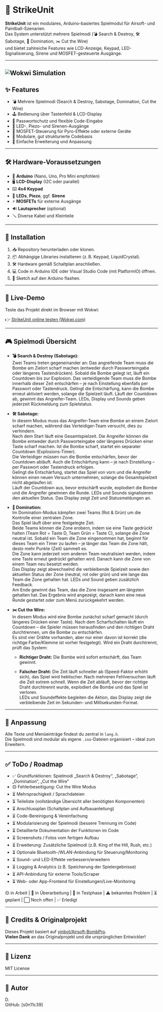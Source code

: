 # 🚦 StrikeUnit

**StrikeUnit** ist ein modulares, Arduino-basiertes Spielmodul für Airsoft- und Paintball-Szenarien.  
Das System unterstützt mehrere Spielmodi (💣 Search & Destroy, 🛠️ Sabotage, 🏁 Domination, ✂️ Cut the Wire)  
und bietet zahlreiche Features wie LCD-Anzeige, Keypad, LED-Signalisierung, Sirene und MOSFET-gesteuerte Ausgänge.

---
![Wokwi Simulation](screenshot.png)
---

## ✨ Features

- 💣 Mehrere Spielmodi (Search & Destroy, Sabotage, Domination, Cut the Wire)
- 🕹️ Bedienung über Tastenfeld & LCD-Display
- 🔐 Passwortschutz und flexible Code-Eingabe
- 🚨 LED-, Piezo- und Sirenen-Ausgänge
- 🧨 MOSFET-Steuerung für Pyro-Effekte oder externe Geräte
- 🧩 Modulare, gut strukturierte Codebasis
- 🔄 Einfache Erweiterung und Anpassung

---

## 🛠️ Hardware-Voraussetzungen

- 🧠 **Arduino** (Nano, Uno, Pro Mini empfohlen)
- 🖥️ **LCD-Display** (I2C oder parallel)
- ⌨️ **4x4 Keypad**
- 🔴 **LEDs**, **Piezo**, ggf. **Sirene**
- ⚡ **MOSFETs** für externe Ausgänge
- 🔊 **Lautsprecher** (optional)
- 🪛 Diverse Kabel und Kleinteile

---

## 🚀 Installation

1. 📥 Repository herunterladen oder klonen.
2. 📦 Abhängige Libraries installieren (z. B. Keypad, LiquidCrystal).
3. 🛠️ Hardware gemäß Schaltplan anschließen.
4. 💻 Code in Arduino IDE oder Visual Studio Code (mit PlatformIO) öffnen.
5. 🔌 Sketch auf den Arduino flashen.

---

## 🧪 Live-Demo

Teste das Projekt direkt im Browser mit Wokwi:  

👉 [StrikeUnit online testen (Wokwi.com)](https://wokwi.com/projects/431928489736753153)

---

## 🎮 Spielmodi Übersicht

- **💣 Search & Destroy (Sabotage):**  
  Zwei Teams treten gegeneinander an: Das angreifende Team muss die Bombe am Zielort scharf machen (entweder durch Passworteingabe oder längeres Tastendrücken). Sobald die Bombe gelegt ist, läuft ein Countdown bis zur Explosion. Das verteidigende Team muss die Bombe innerhalb dieser Zeit entschärfen – je nach Einstellung ebenfalls per Passwort oder Tastendruck. Gelingt die Entschärfung, kann die Bombe erneut aktiviert werden, solange die Spielzeit läuft. Läuft der Countdown ab, gewinnt das Angreifer-Team. LEDs, Display und Sounds geben jederzeit Rückmeldung zum Spielstatus.

- **🛠️ Sabotage:**  
  In diesem Modus muss das Angreifer-Team eine Bombe an einem Zielort scharf machen, während das Verteidiger-Team versucht, dies zu verhindern.  
  Nach dem Start läuft eine Gesamtspielzeit. Die Angreifer können die Bombe entweder durch Passworteingabe oder längeres Drücken einer Taste scharf machen. Ist die Bombe scharf, startet ein separater Countdown (Explosions-Timer).  
  Die Verteidiger müssen nun die Bombe entschärfen, bevor der Countdown abläuft. Auch die Entschärfung kann – je nach Einstellung – per Passwort oder Tastendruck erfolgen.  
  Gelingt die Entschärfung, startet das Spiel von vorn und die Angreifer können einen neuen Versuch unternehmen, solange die Gesamtspielzeit nicht abgelaufen ist.  
  Läuft der Countdown aus, bevor entschärft wurde, explodiert die Bombe und die Angreifer gewinnen die Runde. LEDs und Sounds signalisieren den aktuellen Status. Das Display zeigt Zeit und Statusmeldungen an.  


- **🏁 Domination:**  
  Im Domination-Modus kämpfen zwei Teams (Rot & Grün) um die Kontrolle einer zentralen Zone.  
  Das Spiel läuft über eine festgelegte Zeit.  
  Beide Teams können die Zone erobern, indem sie eine Taste gedrückt halten (Team Rot = Taste D, Team Grün = Taste C), solange die Zone neutral ist. Sobald ein Team die Zone eingenommen hat, beginnt für dieses Team ein Timer zu laufen – je länger das Team die Zone hält, desto mehr Punkte (Zeit) sammelt es.  
  Die Zone kann jederzeit vom anderen Team neutralisiert werden, indem eine Taste erneut gedrückt gehalten wird. Danach kann die Zone von einem Team neu besetzt werden.  
  Das Display zeigt abwechselnd die verbleibende Spielzeit sowie den aktuellen Status der Zone (neutral, rot oder grün) und wie lange das Team die Zone gehalten hat. LEDs und Sound geben zusätzlich Feedback.  
  Am Ende gewinnt das Team, das die Zone insgesamt am längsten gehalten hat. Das Ergebnis wird angezeigt, danach kann eine neue Runde gestartet oder zum Menü zurückgekehrt werden.

- **✂️ Cut the Wire:**  
  In diesem Modus wird eine Bombe zunächst scharf gemacht (durch längeres Drücken einer Taste). Nach dem Scharfschalten läuft ein Countdown – die Spieler müssen herausfinden und den richtigen Draht durchtrennen, um die Bombe zu entschärfen.  
  Es sind vier Drähte vorhanden, aber nur einer davon ist korrekt (die richtige Farbe/Klemme ist vorher festgelegt). Wird ein Draht durchtrennt, prüft das System:  

  - **Richtiger Draht:** Die Bombe wird sofort entschärft, das Team gewinnt.

  - **Falscher Draht:** Die Zeit läuft schneller ab (Speed-Faktor erhöht sich), das Spiel wird hektischer. Nach mehreren Fehlversuchen läuft die Zeit extrem schnell.
  Wenn die Zeit abläuft, bevor der richtige Draht durchtrennt wurde, explodiert die Bombe und das Spiel ist verloren.  
  LEDs und Soundeffekte begleiten die Aktion, das Display zeigt die verbleibende Zeit im Sekunden- und Millisekunden-Format.


---

## 📝 Anpassung

Alle Texte und Menüeinträge findest du zentral in `lang.h`.  
Die Spielmodi sind modular als eigene `.ino`-Dateien organisiert – ideal zum Erweitern.

---

## ✅ ToDo / Roadmap

- ✅ Grundfunktionen: Spielmodi „Search & Destroy“, „Sabotage“, „Domination“, „Cut the Wire“
- 🟡 Fehlerbeseitigung: Cut the Wire Modus
- ⏳ Mehrsprachigkeit / Sprachdateien
- ⏳ Teileliste (vollständige Übersicht aller benötigten Komponenten)
- ⏳ Anschlussplan (Schaltplan und Aufbauanleitung)
- ⏳ Code-Bereinigung & Vereinfachung
- ⏳ Modularisierung der Spielmodi (bessere Trennung im Code)
- ⏳ Detaillierte Dokumentation der Funktionen im Code
- ⏳ Screenshots / Fotos vom fertigen Aufbau
- ⏳ Erweiterung: Zusätzliche Spielmodi (z.B. King of the Hill, Rush, etc.)
- ⏳ Optionale Bluetooth-/WLAN-Anbindung für Steuerung/Monitoring
- ⏳ Sound- und LED-Effekte verbessern/erweitern
- ⏳ Logging & Analytics (z.B. Speicherung der Spielergebnisse)
- ⏳ API-Anbindung für externe Tools/Scraper
- ⏳ Web- oder App-Frontend für Einstellungen/Live-Monitoring


🟡 in Arbeit | 🔄 in Überarbeitung | 🧪 in Testphase | ⚠️ bekanntes Problem | ⏳ geplant | ⬜️ Noch offen | ✅ Erledigt


---

## 🙏 Credits & Originalprojekt

Dieses Projekt basiert auf [yinbot/Airsoft-BombPro](https://github.com/yinbot/Airsoft-BombPro).  
**Vielen Dank** an das Originalprojekt und die ursprünglichen Entwickler!

---

## 📝 Lizenz

MIT License

---

## 👤 Autor

D.  
GitHub: [s0n11c39]  
